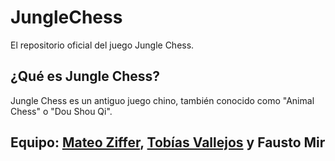 # JungleChess
El repositorio oficial del juego Jungle Chess. 

## ¿Qué es Jungle Chess?
Jungle Chess es un antiguo juego chino, también conocido como "Animal Chess" o "Dou Shou Qi". 

## Equipo: [Mateo Ziffer](https://github.com/MateCon), [Tobías Vallejos](github.com/TobiasVallejos05) y Fausto Mir